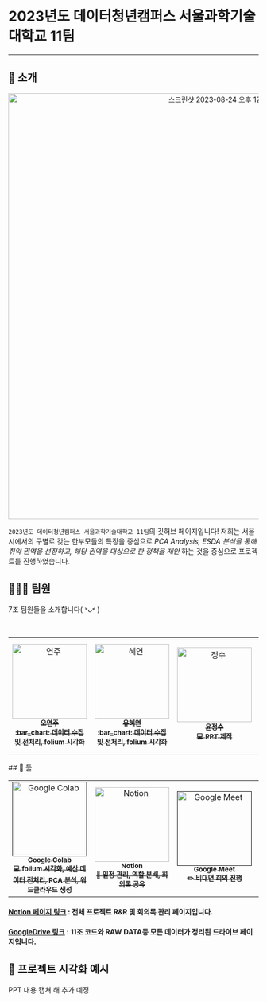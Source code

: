 # 2023년도 데이터청년캠퍼스 서울과학기술대학교 11팀
- - -
## 📃 소개
<p align="center">
  <img width="856" alt="스크린샷 2023-08-24 오후 12 48 57" src="https://github.com/stechhbm/stech11/assets/130124454/efb1b3e6-a28d-41b0-b2d0-dea226c1bae4">

`2023년도 데이터청년캠퍼스 서울과학기술대학교 11팀`의 깃허브 페이지입니다!
저희는 서울시에서의 구별로 갖는 한부모들의 특징을 중심으로 *PCA Analysis, ESDA 분석을 통해 취약 권역을 선정하고, 해당 권역을 대상으로 한 정책을 제안* 하는 것을 중심으로 프로젝트를 진행하였습니다.

## 🧑‍🤝‍🧑 팀원
7조 팀원들을 소개합니다( ˃ᴗ˂ )
<!-- ALL-CONTRIBUTORS-LIST:START - Do not remove or modify this section -->
<!-- prettier-ignore-start -->
<!-- markdownlint-disable -->
<table>
  <tr>
    <td align="center">
    <a href="https://github.com/yndo_o">
    <img src="https://github.com/yndo_o.png" width="150px;" alt="연주"/>
    <br />
    <sub> <b>오연주</b><br>
    <b> :bar_chart: 데이터 수집 및 전처리, folium 시각화</b>
    </sub>
    </a>
    <br />
    <td align="center">
    <a href="https://github.com/selfrescue">
    <img src="https://github.com/selfrescue.png" width="150px;" alt="혜연"/>
    <br />
    <sub>
    <b>유혜연</b><br>
    <b> :bar_chart: 데이터 수집 및 전처리, folium 시각화</b>
    </sub>
    </a>
    <td align="center">
    <a href="https://github.com/dony1220">
    <img src="https://github.com/dony1220.png" width="150px;" alt="정수"/>
    <br />
    <sub>
    <b>윤정수</b><br>
    <b> 💻 PPT 제작</b>
    </sub>
    </a>
    <br />
    </td>
    <td align="center">
    <a href="https://github.com/dongamma">
    <img src="https://github.com/dongamma.png" width="150px;" alt="동현"/>
    <br />
    <sub>
    <b>이동현</b><br>
    <b>📈 PCA 분석, 민원 키워드 워드클라우드 생성</b>
    <td align="center">
    <a href="https://github.com/selfrescue">
    <img src="https://github.com/selfrescue.png" width="150px;" alt="현우"/>
    <br />
    <sub>
    <b>신현우</b><br>
    <b> :mag: ESDA 분석, 민원 키워드 워드클라우드 생성</b>
    </sub>
    </a>
    <br />
    <td align="center">
    <a href="https://github.com/seokho">
    <img src="https://github.com/seokho.png" width="150px;" alt="석호"/>
    <br />
    <sub>
    <b>홍석호</b><br>
    <b> :cloud: 정책 조사, 민원 키워드 워드클라우드 생성</b>
    </sub>
    </a>
    <br />
    </sub>
    </a>
    <br />
    </td>    
    <br />
    </td>    
  </tr>
</table>
## 🧰 툴
<table>
  <tr>
    <td align="center">
    <a href=''>
    <img src="https://github.com/selfrescue/selfrescue/assets/130124454/3ae060ca-8f5f-4ca7-a880-3168cb5deaec" width="150px;" alt='Google Colab'/>
    <br />
    <sub>
    <b>Google Colab</b><br>
    <b> 💻 folium 시각화, 예산 데이터 전처리, PCA 분석, 워드클라우드 생성 </b>
    </sub>
    </a>
    <br />
    </td>
    <td align='center'>
    <a href='https://www.notion.so/2023-11-c7e02662cfd0418cbe2e93c3b926cf5e?pvs=4'>
    <img src='https://github.com/selfrescue/selfrescue/assets/130124454/189b7c67-88a0-49c6-9682-1aecef0533e2' width="150px;" alt="Notion"/>
    <br />
    <sub>
    <b>Notion</b><br>
    <b> 📆 일정 관리, 역할 분배, 회의록 공유</b>
    </sub>
    </a>
    <br />
    </td>
    <td align="center">
    <a href=''>
    <img src="https://github.com/selfrescue/selfrescue/assets/130124454/76109cbe-7af1-4494-ae52-3abbdd09fdf2" width="150px;" alt="Google Meet"/>
    <br />
    <sub>
    <b>Google Meet</b><br>
    <b>✏️ 비대면 회의 진행</b>
    </sub>
    </a>
    <br />
    </td>    
    <td align="center">
    <a href='https://drive.google.com/drive/folders/1fqLqoJABIs36cEv3YNcbOdDSKvf0XJeG'>
    <img src="https://github.com/selfrescue/selfrescue/assets/130124454/d657cc6e-e8a1-4c48-9988-3ba3cf8f6c63" width="150px;" alt="Google Drive"/>
    <br />
    <sub>
    <b>Google Drive</b><br>
    <b> 📹 코드 및 RAW DATA, 전처리 DATA 업로드 </b>
    </sub>
    </a>
    <br />
    </td>
  </tr>
</table>

  
#### [Notion 페이지 링크](https://www.notion.so/2023-11-c7e02662cfd0418cbe2e93c3b926cf5e?pvs=4) : 전체 프로젝트 R&R 및 회의록 관리 페이지입니다.
#### [GoogleDrive 링크](https://drive.google.com/drive/folders/1fqLqoJABIs36cEv3YNcbOdDSKvf0XJeG) : 11조 코드와 RAW DATA등 모든 데이터가 정리된 드라이브 페이지입니다. 
## 📝 프로젝트 시각화 예시
PPT 내용 캡쳐 해 추가 예정
